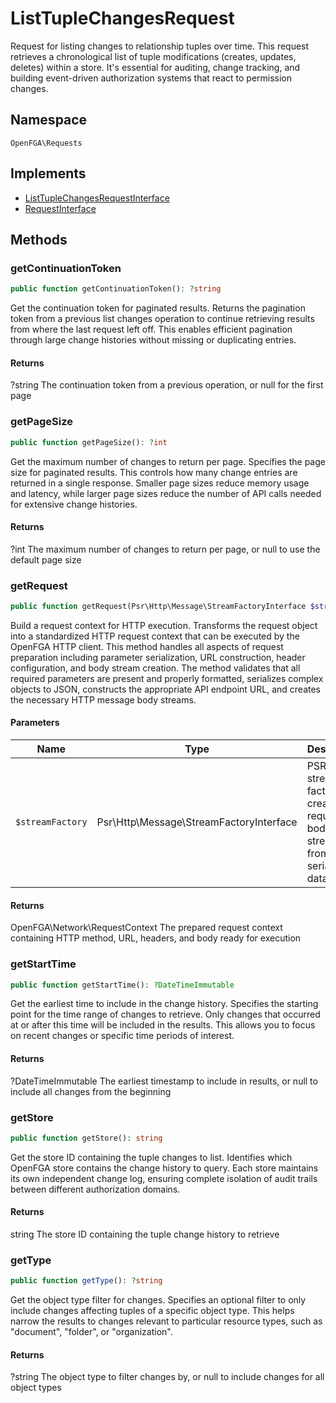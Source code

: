# ListTupleChangesRequest

Request for listing changes to relationship tuples over time. This request retrieves a chronological list of tuple modifications (creates, updates, deletes) within a store. It&#039;s essential for auditing, change tracking, and building event-driven authorization systems that react to permission changes.

## Namespace
`OpenFGA\Requests`

## Implements
* [ListTupleChangesRequestInterface](ListTupleChangesRequestInterface.md)
* [RequestInterface](RequestInterface.md)



## Methods
### getContinuationToken


```php
public function getContinuationToken(): ?string
```

Get the continuation token for paginated results. Returns the pagination token from a previous list changes operation to continue retrieving results from where the last request left off. This enables efficient pagination through large change histories without missing or duplicating entries.


#### Returns
?string
 The continuation token from a previous operation, or null for the first page

### getPageSize


```php
public function getPageSize(): ?int
```

Get the maximum number of changes to return per page. Specifies the page size for paginated results. This controls how many change entries are returned in a single response. Smaller page sizes reduce memory usage and latency, while larger page sizes reduce the number of API calls needed for extensive change histories.


#### Returns
?int
 The maximum number of changes to return per page, or null to use the default page size

### getRequest


```php
public function getRequest(Psr\Http\Message\StreamFactoryInterface $streamFactory): OpenFGA\Network\RequestContext
```

Build a request context for HTTP execution. Transforms the request object into a standardized HTTP request context that can be executed by the OpenFGA HTTP client. This method handles all aspects of request preparation including parameter serialization, URL construction, header configuration, and body stream creation. The method validates that all required parameters are present and properly formatted, serializes complex objects to JSON, constructs the appropriate API endpoint URL, and creates the necessary HTTP message body streams.

#### Parameters
| Name | Type | Description |
|------|------|-------------|
| `$streamFactory` | Psr\Http\Message\StreamFactoryInterface | PSR-7 stream factory for creating request body streams from serialized data |

#### Returns
OpenFGA\Network\RequestContext
 The prepared request context containing HTTP method, URL, headers, and body ready for execution

### getStartTime


```php
public function getStartTime(): ?DateTimeImmutable
```

Get the earliest time to include in the change history. Specifies the starting point for the time range of changes to retrieve. Only changes that occurred at or after this time will be included in the results. This allows you to focus on recent changes or specific time periods of interest.


#### Returns
?DateTimeImmutable
 The earliest timestamp to include in results, or null to include all changes from the beginning

### getStore


```php
public function getStore(): string
```

Get the store ID containing the tuple changes to list. Identifies which OpenFGA store contains the change history to query. Each store maintains its own independent change log, ensuring complete isolation of audit trails between different authorization domains.


#### Returns
string
 The store ID containing the tuple change history to retrieve

### getType


```php
public function getType(): ?string
```

Get the object type filter for changes. Specifies an optional filter to only include changes affecting tuples of a specific object type. This helps narrow the results to changes relevant to particular resource types, such as &quot;document&quot;, &quot;folder&quot;, or &quot;organization&quot;.


#### Returns
?string
 The object type to filter changes by, or null to include changes for all object types

